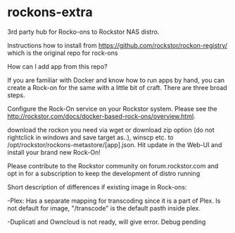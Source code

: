 # rockons-extra

3rd party hub for Rocko-ons to Rockstor NAS distro.

Instructions how to install from https://github.com/rockstor/rockon-registry/ which is the original repo for rock-ons

How can I add app from this repo?

If you are familiar with Docker and know how to run apps by hand, you can create a Rock-on for the same with a little bit of craft. There are three broad steps.

Configure the Rock-On service on your Rockstor system. Please see the http://rockstor.com/docs/docker-based-rock-ons/overview.html.

download the rockon you need via wget or download zip option (do not rightclick in windows and save target as..), winscp etc. to /opt/rockstor/rockons-metastore/[app].json. Hit update in the Web-UI and install your brand new Rock-On!

Please contribute to the Rockstor community on forum.rockstor.com and opt in for a subscription to keep the development of distro running


Short description of differences if existing image in Rock-ons:

-Plex: Has a separate mapping for transcoding since it is a part of Plex. Is not default for image, "/transcode" is the default pasth    inside plex.

-Duplicati and Owncloud is not ready, will give error. Debug pending
